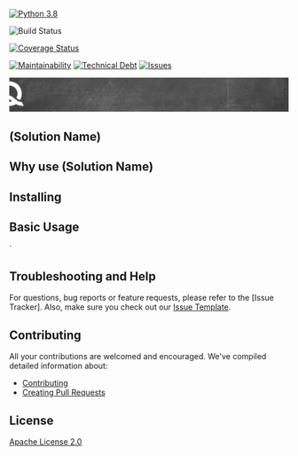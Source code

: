 [![Python 3.8](https://img.shields.io/badge/python-3.8-blue.svg)](https://www.python.org/downloads/release/python-380/)

![Build Status](https://img.shields.io/github/workflow/status/QualiSystemsLab/cloudshell-training-workflow/CI)

[![Coverage Status](https://coveralls.io/repos/github/QualiSystemsLab/cloudshell-training-workflow/badge.svg?branch=master)](https://coveralls.io/github/QualiSystemsLab/cloudshell-training-workflow?branch=master)

[![Maintainability](https://img.shields.io/codeclimate/maintainability/QualiSystemsLab/cloudshell-training-workflow)](https://codeclimate.com/github/QualiSystemsLab/cloudshell-training-workflow)
[![Technical Debt](https://img.shields.io/codeclimate/tech-debt/QualiSystemsLab/cloudshell-training-workflow)](https://codeclimate.com/github/QualiSystemsLab/cloudshell-training-workflow)
[![Issues](https://img.shields.io/codeclimate/issues/QualiSystemsLab/cloudshell-training-workflow)](https://codeclimate.com/github/QualiSystemsLab/cloudshell-training-workflow)

![quali](quali.png)

## (Solution Name)



## Why use (Solution Name)



## Installing


## Basic Usage

`

## Troubleshooting and Help

For questions, bug reports or feature requests, please refer to the [Issue Tracker]. Also, make sure you check out our [Issue Template](.github/issue_template.md).

## Contributing


All your contributions are welcomed and encouraged.  We've compiled detailed information about:

* [Contributing](.github/contributing.md)
* [Creating Pull Requests](.github/pull_request_template.md)


## License
[Apache License 2.0](https://github.com/QualiSystems/shellfoundry/blob/master/LICENSE)
